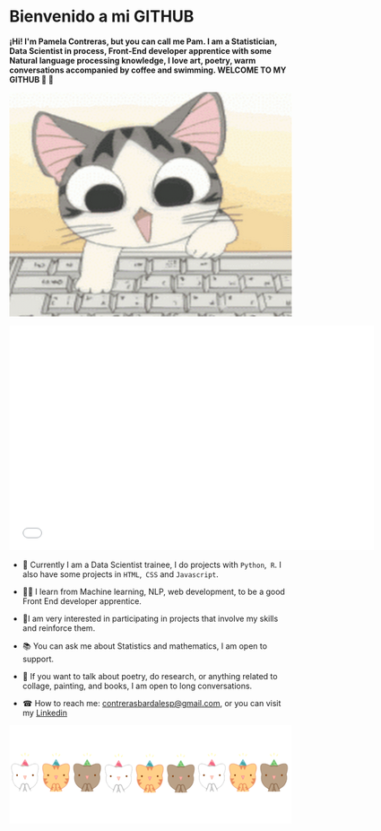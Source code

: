 
# Bienvenido a mi GITHUB

**¡Hi! I'm Pamela Contreras, but you can call me Pam. I am a Statistician, Data Scientist in process, Front-End developer apprentice 
with some Natural language processing knowledge, I love art, poetry, warm conversations accompanied by coffee and swimming. 
WELCOME TO MY GITHUB  🙌 👯**

<p align="center">
    <img src="img/gatita_codeando.gif" width="650" height="400">
</p>
  

<section>
    <embed src="img/music.mp3" autostart= "True" loop="False" width="650" height="400">
</section>
  

* 🧠 Currently I am a Data Scientist trainee, I do projects with `Python`,` R`. I also have some projects in `HTML`,` CSS` and `Javascript`.
  
* 👩‍💻 I learn from Machine learning, NLP, web development, to be a good Front End developer apprentice.
  
* 🌱I am very interested in participating in projects that involve my skills and reinforce them.
  
* 📚 You can ask me about Statistics and mathematics, I am open to support.
  
* 🎨 If you want to talk about poetry, do research, or anything related to collage, painting, and books, I am open to long conversations.
  
* ☎ How to reach me: contrerasbardalesp@gmail.com, or you can visit my [Linkedin](https://www.linkedin.com/in/pamela-paola-contreras-bardales/)
  

<p align="center">
    <img src="img/separador.gif" width="900" height="175">
</p>


